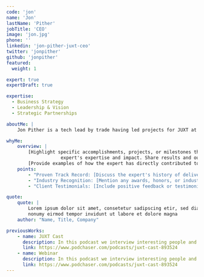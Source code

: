 ```yaml
---
code: 'jon'
name: 'Jon'
lastName: 'Pither'
jobTitle: 'CEO'
image: 'jon.jpg'
phone: ''
linkedin: 'jon-pither-juxt-ceo'
twitter: 'jonpither'
github: 'jonpither'
featured:
  weight: 1

expert: true
expertDraft: true

expertise:
  - Business Strategy
  - Leadership & Vision
  - Strategic Partnerships

aboutMe: |
    Jon Pither is a tech lead by trade having led projects for JUXT at multiple Tier-1 Investment Banks, an online newspaper website, a major property portal, and an international public electric bikes scheme. Jon is a co-founder of JUXT; a software engineering firm that uses Clojure as its primary weapon of choice. Before co-founding JUXT Jon worked as a senior consultant at ThoughtWorks where he became well versed in Agile software development techniques. During his time as a consultant Jon worked at large institutions such as the BBC and Sky, a major publishing house and a fashion retail giant. 

whyMe:
    overview: |
        [Highlight specific accomplishments, projects, or milestones that showcase the
                    expert's expertise and impact. Share results and outcomes achieved.]
        [Provide examples of how the expert has directly contributed to your company's or clients' success.]
    points:
        - "Proven Track Record: [Discuss the expert's history of delivering successful outcomes and solving complex challenges.]"
        - "Industry Recognition: [Mention any awards, honors, or industry affiliations that demonstrate the expert's credibility.]"
        - "Client Testimonials: [Include positive feedback or testimonials from satisfied clients or colleagues who have worked with the expert.]"

quote:
    quote: |
        Lorem ipsum dolor sit amet, consetetur sadipscing etir, sed diam
        nonumy eirmod tempor invidunt ut labore et dolore magna
    author: "Name, Title, Company"

previousWorks:
    - name: JUXT Cast
      description: In this podcast we interview interesting people and discuss interesting concepts
      link: https://www.podchaser.com/podcasts/juxt-cast-893524
    - name: Webinar
      description: In this podcast we interview interesting people and discuss interesting concepts
      link: https://www.podchaser.com/podcasts/juxt-cast-893524
---
```

